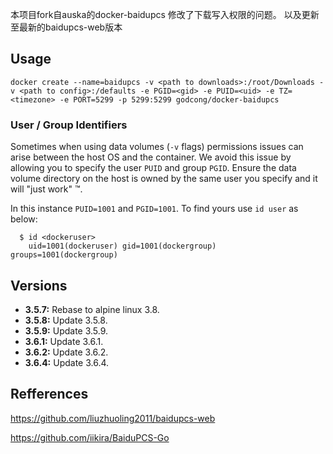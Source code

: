 本项目fork自auska的docker-baidupcs
修改了下载写入权限的问题。
以及更新至最新的baidupcs-web版本

## Usage

```
docker create --name=baidupcs -v <path to downloads>:/root/Downloads -v <path to config>:/defaults -e PGID=<gid> -e PUID=<uid> -e TZ=<timezone> -e PORT=5299 -p 5299:5299 godcong/docker-baidupcs
```


### User / Group Identifiers

Sometimes when using data volumes (`-v` flags) permissions issues can arise between the host OS and the container. We avoid this issue by allowing you to specify the user `PUID` and group `PGID`. Ensure the data volume directory on the host is owned by the same user you specify and it will "just work" ™.

In this instance `PUID=1001` and `PGID=1001`. To find yours use `id user` as below:

```
  $ id <dockeruser>
    uid=1001(dockeruser) gid=1001(dockergroup) groups=1001(dockergroup)
```

## Versions

+ **3.5.7:** Rebase to alpine linux 3.8.
+ **3.5.8:** Update 3.5.8.
+ **3.5.9:** Update 3.5.9.
+ **3.6.1:** Update 3.6.1.
+ **3.6.2:** Update 3.6.2.
+ **3.6.4:** Update 3.6.4.

## Refferences
https://github.com/liuzhuoling2011/baidupcs-web

https://github.com/iikira/BaiduPCS-Go
